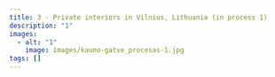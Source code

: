 ```yaml
---
title: 3 - Private interiors in Vilnius, Lithuania (in process 1)
description: "1"
images:
  - alt: "1"
    image: images/kauno-gatve_procesas-1.jpg
tags: []
---
```

